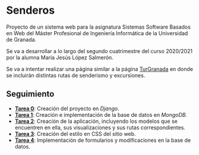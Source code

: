 # Senderos

Proyecto de un sistema web para la asignatura Sistemas Software Basados en Web del Máster Profesional de Ingeniería Informática de la Universidad de Granada.

Se va a desarrollar a lo largo del segundo cuatrimestre del curso 2020/2021 por la alumna María Jesús López Salmerón.

Se va a intentar realizar una página similar a la página [TurGranada](https://www.turgranada.es/cosas-que-hacer/turismo-activo-y-de-naturaleza/excursiones-y-senderismo/) en donde se incluirán distintas rutas de senderismo y excursiones.

## Seguimiento

* [**Tarea 0**](https://github.com/mjls130598/Senderos/blob/main/Seguimiento/Tarea0.md): Creación del proyecto en *Django*.
* [**Tarea 1**](https://github.com/mjls130598/Senderos/blob/main/Seguimiento/Tarea1.md): Creación e implementación de la base de datos en *MongoDB*.
* [**Tarea 2**](https://github.com/mjls130598/Senderos/blob/main/Seguimiento/Tarea2.md): Creación de la aplicación, incluyendo los modelos que se encuentren en ella, sus visualizaciones y sus rutas correspondientes.
* [**Tarea 3**](https://github.com/mjls130598/Senderos/blob/main/Seguimiento/Tarea3.md): Creación del estilo en CSS del sitio web.
* [**Tarea 4**](https://github.com/mjls130598/Senderos/blob/main/Seguimiento/Tarea4.md): Implementación de formularios y modificaciones en la base de datos.